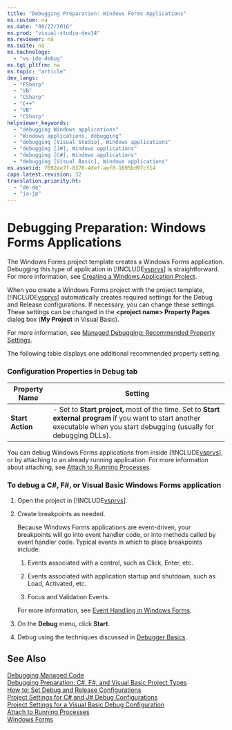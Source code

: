 ```yaml
---
title: "Debugging Preparation: Windows Forms Applications"
ms.custom: na
ms.date: "09/22/2016"
ms.prod: "visual-studio-dev14"
ms.reviewer: na
ms.suite: na
ms.technology: 
  - "vs-ide-debug"
ms.tgt_pltfrm: na
ms.topic: "article"
dev_langs: 
  - "FSharp"
  - "VB"
  - "CSharp"
  - "C++"
  - "VB"
  - "CSharp"
helpviewer_keywords: 
  - "debugging Windows applications"
  - "Windows applications, debugging"
  - "debugging [Visual Studio], Windows applications"
  - "debugging [J#], Windows applications"
  - "debugging [C#], Windows applications"
  - "debugging [Visual Basic], Windows applications"
ms.assetid: 7092ee7f-8378-4def-aef8-1695bd97cf14
caps.latest.revision: 32
translation.priority.ht: 
  - "de-de"
  - "ja-jp"
---
```

# Debugging Preparation: Windows Forms Applications
The Windows Forms project template creates a Windows Forms application. Debugging this type of application in [!INCLUDE[vsprvs](../vs140/includes/vsprvs_md.md)] is straightforward. For more information, see [Creating a Windows Application Project](assetId:///b2f93fed-c635-4705-8d0e-cf079a264efa).  
  
 When you create a Windows Forms project with the project template, [!INCLUDE[vsprvs](../vs140/includes/vsprvs_md.md)] automatically creates required settings for the Debug and Release configurations. If necessary, you can change these settings. These settings can be changed in the **<project name\> Property Pages** dialog box (**My Project** in Visual Basic).  
  
 For more information, see [Managed Debugging: Recommended Property Settings](../vs140/managed-debugging--recommended-property-settings.md).  
  
 The following table displays one additional recommended property setting.  
  
### Configuration Properties in Debug tab  
  
|**Property Name**|**Setting**|  
|-----------------------|-----------------|  
|**Start Action**|-   Set to **Start project,** most of the time. Set to **Start external program** if you want to start another executable when you start debugging (usually for debugging DLLs).|  
  
 You can debug Windows Forms applications from inside [!INCLUDE[vsprvs](../vs140/includes/vsprvs_md.md)], or by attaching to an already running application. For more information about attaching, see [Attach to Running Processes](../vs140/attach-to-running-processes-with-the-visual-studio-debugger.md).  
  
### To debug a C#, F#, or Visual Basic Windows Forms application  
  
1.  Open the project in [!INCLUDE[vsprvs](../vs140/includes/vsprvs_md.md)].  
  
2.  Create breakpoints as needed.  
  
     Because Windows Forms applications are event-driven, your breakpoints will go into event handler code, or into methods called by event handler code. Typical events in which to place breakpoints include:  
  
    1.  Events associated with a control, such as Click, Enter, etc.  
  
    2.  Events associated with application startup and shutdown, such as Load, Activated, etc.  
  
    3.  Focus and Validation Events.  
  
     For more information, see [Event Handling in Windows Forms](assetId:///6514e530-c6b8-489c-a8d2-eda7b7072701).  
  
3.  On the **Debug** menu, click **Start**.  
  
4.  Debug using the techniques discussed in [Debugger Basics](../vs140/debugger-basics.md).  
  
## See Also  
 [Debugging Managed Code](../vs140/debugging-managed-code.md)   
 [Debugging Preparation: C#, F#, and Visual Basic Project Types](../vs140/debugging-preparation--csharp--fsharp--and-visual-basic-project-types.md)   
 [How to: Set Debug and Release Configurations](../vs140/how-to--set-debug-and-release-configurations.md)   
 [Project Settings for C# and J# Debug Configurations](../vs140/project-settings-for--csharp-debug-configurations.md)   
 [Project Settings for a Visual Basic Debug Configuration](../vs140/project-settings-for-a-visual-basic-debug-configuration.md)   
 [Attach to Running Processes](../vs140/attach-to-running-processes-with-the-visual-studio-debugger.md)   
 [Windows Forms](assetId:///627df1e9-b254-41af-bbac-9a4f02810c54)